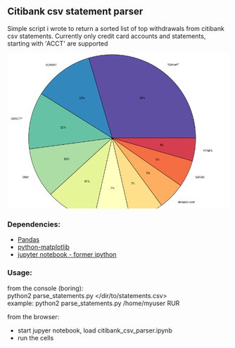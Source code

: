 ## Citibank csv statement parser

Simple script i wrote to return a sorted list of top withdrawals from citibank csv statements. 
Currently only credit card accounts and statements, starting with 'ACCT' are supported  

![citi_parser.png](./citi_parser.png)

### Dependencies:  
- [Pandas](http://pandas.pydata.org)
- [python-matplotlib](http://matplotlib.org/users/installing.html)
- [jupyter notebook - former ipython](https://jupyter.readthedocs.org/en/latest/install.html)

### Usage:  
from the console (boring):  
python2 parse_statements.py </dir/to/statements.csv> <currency>  
example: python2 parse_statements.py /home/myuser RUR  

from the browser:
- start jupyer notebook, load citibank_csv_parser.ipynb  
- run the cells  

